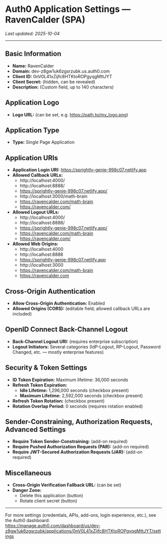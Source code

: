 # Auth0 Application Settings — RavenCalder (SPA)

_Last updated: 2025-10-04_

---

## Basic Information
- **Name:** RavenCalder
- **Domain:** dev-z8gw1uk6zgsrzubk.us.auth0.com
- **Client ID:** 0nV0L41xZijfc8HTKtoROPgyqgMttJYT
- **Client Secret:** (hidden, can be revealed)
- **Description:** (Custom field, up to 140 characters)

## Application Logo
- **Logo URL:** (can be set, e.g. https://path.to/my_logo.png)

## Application Type
- **Type:** Single Page Application

## Application URIs
- **Application Login URI:** https://sprightly-genie-998c07.netlify.app
- **Allowed Callback URLs:**
    - http://localhost:4000/
    - http://localhost:8888/
    - https://sprightly-genie-998c07.netlify.app/
    - http://localhost:3000/math-brain
    - https://ravencalder.com/math-brain
    - https://ravencalder.com/
- **Allowed Logout URLs:**
    - http://localhost:4000/
    - http://localhost:8888/
    - https://sprightly-genie-998c07.netlify.app/
    - https://ravencalder.com/math-brain
    - https://ravencalder.com/
- **Allowed Web Origins:**
    - http://localhost:4000
    - http://localhost:8888
    - https://sprightly-genie-998c07.netlify.app
    - http://localhost:3000
    - https://ravencalder.com/math-brain
    - https://ravencalder.com

## Cross-Origin Authentication
- **Allow Cross-Origin Authentication:** Enabled
- **Allowed Origins (CORS):** (editable field; allowed callback URLs are included)

## OpenID Connect Back-Channel Logout
- **Back-Channel Logout URI:** (requires enterprise subscription)
- **Logout Initiators:** Several categories (IdP-Logout, RP-Logout, Password Changed, etc. — mostly enterprise features)

## Security & Token Settings
- **ID Token Expiration:** Maximum lifetime: 36,000 seconds
- **Refresh Token Expiration:**
    - **Idle Lifetime:** 1,296,000 seconds (checkbox present)
    - **Maximum Lifetime:** 2,592,000 seconds (checkbox present)
- **Refresh Token Rotation:** (checkbox present)
- **Rotation Overlap Period:** 0 seconds (requires rotation enabled)

## Sender-Constraining, Authorization Requests, Advanced Settings
- **Require Token Sender-Constraining:** (add-on required)
- **Require Pushed Authorization Requests (PAR):** (add-on required)
- **Require JWT-Secured Authorization Requests (JAR):** (add-on required)

## Miscellaneous
- **Cross-Origin Verification Fallback URL:** (can be set)
- **Danger Zone:**
    - Delete this application (button)
    - Rotate client secret (button)

---

For more settings (credentials, APIs, add-ons, login experience, etc.), see the Auth0 dashboard:  
https://manage.auth0.com/dashboard/us/dev-z8gw1uk6zgsrzubk/applications/0nV0L41xZijfc8HTKtoROPgyqgMttJYT/settings
